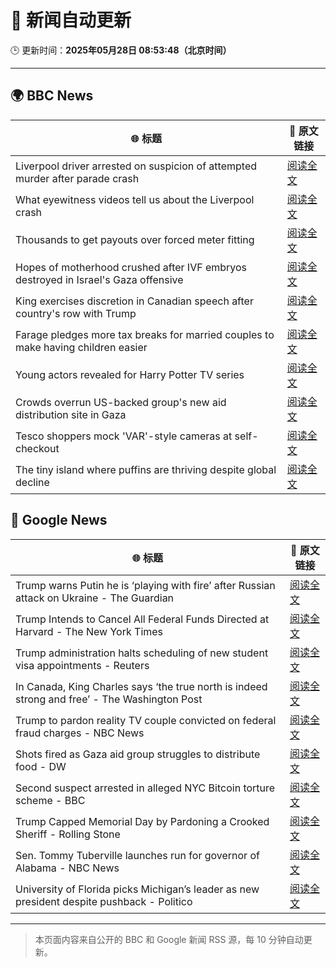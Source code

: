 # 🧠 新闻自动更新

🕒 更新时间：**2025年05月28日 08:53:48（北京时间）**

---

## 🌍 BBC News

| 🌐 标题 | 🔗 原文链接 |
|--------|-------------|
| Liverpool driver arrested on suspicion of attempted murder after parade crash | [阅读全文](https://www.bbc.com/news/articles/c62n0nkj4m2o) |
| What eyewitness videos tell us about the Liverpool crash | [阅读全文](https://www.bbc.com/news/videos/c9dq6jj0l9do) |
| Thousands to get payouts over forced meter fitting | [阅读全文](https://www.bbc.com/news/articles/c308vzqj975o) |
| Hopes of motherhood crushed after IVF embryos destroyed in Israel's Gaza offensive | [阅读全文](https://www.bbc.com/news/articles/c15npnzpd08o) |
| King exercises discretion in Canadian speech after country's row with Trump | [阅读全文](https://www.bbc.com/news/articles/c5y84pn0erxo) |
| Farage pledges more tax breaks for married couples to make having children easier | [阅读全文](https://www.bbc.com/news/articles/c5yx062pvlvo) |
| Young actors revealed for Harry Potter TV series | [阅读全文](https://www.bbc.com/news/articles/c5ygp0908g9o) |
| Crowds overrun US-backed group's new aid distribution site in Gaza | [阅读全文](https://www.bbc.com/news/articles/c4gep705527o) |
| Tesco shoppers mock 'VAR'-style cameras at self-checkout | [阅读全文](https://www.bbc.com/news/articles/c20q5q92y2yo) |
| The tiny island where puffins are thriving despite global decline | [阅读全文](https://www.bbc.com/news/articles/c0mrxwpevxmo) |

## 📰 Google News

| 🌐 标题 | 🔗 原文链接 |
|--------|-------------|
| Trump warns Putin he is ‘playing with fire’ after Russian attack on Ukraine - The Guardian | [阅读全文](https://news.google.com/rss/articles/CBMidkFVX3lxTE5RaktrY0JKTHVya3BhOFh6OFJtUEozdmhoaUhKZmUtZWpKRnFxYzE3VlctTzZqSVNFODJXdzhKelJ2N2hRZm5hODBBMVI1dU1VQTQ5TVJrUm9GNzZxVk5fUWI5T0FSa1RKci1OM0JzVmpMa0g4dVE?oc=5) |
| Trump Intends to Cancel All Federal Funds Directed at Harvard - The New York Times | [阅读全文](https://news.google.com/rss/articles/CBMiekFVX3lxTE1hVXZaM2FndmFXOU9aNmNSeVZLNHZ2d2lvX0h0dE9Iem0yM1FmaGI4TzB6UVB0bE1zVmlKRWllLTF0NVp3OXJUNGNwekZ5ZFpWMW1PejdOT0xRZzhFZ0Y0VkM5NXkzNF9mdWF0d1pLUHlhVGFaVVlhNDFn?oc=5) |
| Trump administration halts scheduling of new student visa appointments - Reuters | [阅读全文](https://news.google.com/rss/articles/CBMisgFBVV95cUxOQjdfSHRnVjBEcGVRSVlLdmU2QXlkdjhBeC1CYklEckM0d2c2dGU2VjVJd212bEYzejB4blgzRFM0bWhJcmZHelJPazVOZXJubFExRy11VGtQNkFTNkx5V18yTnBaTXpJSnJsWUtjcERZbDNTTG9IekZkdm5sQU5BZkJiV184TXprcmIxZjQ1R3JrWjBDLWNNSjBTVHBBeXFXSF9TRms5bi1uWmhXbWs4V2p3?oc=5) |
| In Canada, King Charles says ‘the true north is indeed strong and free’ - The Washington Post | [阅读全文](https://news.google.com/rss/articles/CBMijwFBVV95cUxNcnV6TFRXQWQ1SHJRWko3NWhkZ1gyZG44Nk5aaWlPNGx5SEZIaWtFS3p4TllTNzFmVkNYOEl2SWNGUVdqVUxIT3lMREYzNXpaeVNZMXJUWGdRSnoyYUlpOERaU29CNjRRSjQ4OFFhQnRrQVJrQ3FCaGw5WmVrVklkNTRLX3RrNmVBdmVZeFFsVQ?oc=5) |
| Trump to pardon reality TV couple convicted on federal fraud charges - NBC News | [阅读全文](https://news.google.com/rss/articles/CBMivAFBVV95cUxQRnltbVEzamx4R3g1VE5wb2c1Yi1TSklOSFRZNkk5NjI3MW1KRjdqSmd0WXVMQllEYURueXN1aTQzRGFTVWd4dDVPV2xaVU5ycXhPS1o5VTJKQXg5dEdLWGhlZkpvSHRFZGxiMFFreG9BY1QtT20ya3daREtzd1ozUzZJUkhvRzFFM1VqcWJwSWdHT3E5OFpXczV0WjlMSWpTMzFRbllPMEdmRGk1dTZidXMwdS1LZ2tfV3QySdIBVkFVX3lxTE11TlItVWF3b2lJQnpyUHQ5UjNhdWlDQjhQMUhrNE16d0JYb0pKTGNUNVJ0LUlsOG9rNm5kWkxuSGVZWVM3b0I0VTE4V0ZqUjlqcWNVZ0pn?oc=5) |
| Shots fired as Gaza aid group struggles to distribute food - DW | [阅读全文](https://news.google.com/rss/articles/CBMilgFBVV95cUxPZThxbXNMbzZLQTdYZnBSOVZ2eGswZWpBaEU3REwxa05yeTAzVXQ0ZU02TXVZQzhUd0tVTmxOamxTaGY2a3RxNkZvREFubnJhTXUzT1VDRXl5c2xsdTZvM2MzanVLLXh4MWZiZDNLODN0eUlqRnVOV19WQ0ZCbElSRWhMWHVyMmkyTjVmc2NHNFo0eTI5UFHSAZYBQVVfeXFMTzQ2enlhT05veTY1ZkJUd3F0VXNsZzh0TGpvQ01VRTE5cVR3Wkt6OWNIdVM1aXpkRDFzbUg3dkZWanBzUTVTWGFOZDg0a0k2bXp3bjFWVlctMUltZXROUDd4TUltb0VpUWQwR3dFaDRKZzNiN21Yd2o3cGwzOGFIRTNXQ1BFN2pXWEdzOWdndF9BMnpTSXNn?oc=5) |
| Second suspect arrested in alleged NYC Bitcoin torture scheme - BBC | [阅读全文](https://news.google.com/rss/articles/CBMiWkFVX3lxTE1UWE1sNWdITmFLRWJmbEFzMVAtSHJwZG1TV2xLRHptMHdqdnR2bndSd3pFQjY4TEhRaDRWSWpzclhsdTJGRTR1blVKdDBTaU96YXczSjl1TG56QdIBX0FVX3lxTE0zanp4Y01hem5odWRqUHRFVHRNYWVWdUl0N1h3Nk9OVnFEX1J0dW9CUE9razI4OFgyWWtTaFd3VWJtc0sxeGx3ellGazZaWmZxbGJnbm9hMUo1NWJvV3ZN?oc=5) |
| Trump Capped Memorial Day by Pardoning a Crooked Sheriff - Rolling Stone | [阅读全文](https://news.google.com/rss/articles/CBMisAFBVV95cUxQa21WVTV6cF90TE1RcHhBWEYzZXcwWlpzVDhodzUtQmxlMFBPN0tvOHFCRzE0QUEwOUIxVTRlVzh2VThJb1hHdHh6SDRZcWkwdWk0MjVRMHlaSEFUNDd6M0t3MVZpNllfc1F6V3h4djg4VUVzNG1ocE5GaFFDSHZMbGFpOTl3NDlQWlhIZThXZVJ2UGF1emRNd3dtX1B2d2Z0X1ptUnh1LTdrSm14QXBfXw?oc=5) |
| Sen. Tommy Tuberville launches run for governor of Alabama - NBC News | [阅读全文](https://news.google.com/rss/articles/CBMirAFBVV95cUxONlY1aHRHcGgtY3g5NUdmUFlEblRfM2VSMGpzc3IzV1BpWVJBdmlnLVVSUUJrZVVrNjY1R2JKdWlQeDlMdUxaMFpaaGg1eU9EdE5weFNBZE5EZTJoRWlCTEJaRUdKUW9sQW1JY1VMUnBlc3d5S3JHUkdWUU9vSlBBTm1kcDlBMTFDLUxmSi1YSmpndmpDLXBCOFB1ZDV0d0l2eVNRN21FZTRqVjhZ0gFWQVVfeXFMUDJGM1RTTHpvN0I3MWlJdmpZc3pMSFo4NC1FNnB1SVZ4NkQyWUNEdU8wMnpZblhSdGhfbnh1RGdDSjZYUnBEbkJnYl8xc1YwNDEwUXVDdnc?oc=5) |
| University of Florida picks Michigan’s leader as new president despite pushback - Politico | [阅读全文](https://news.google.com/rss/articles/CBMiogFBVV95cUxPSHo2d2RVaFZoSVJfWE1FQ0lfT1NkRHMtT3pKYmEwUnFEU3FpYlNsU2k3TnEzSEpGWUdtaERFQ3hpdzZwX0RlX1JMYUFXbFpJVW8tTy1uM3U3ZjFtd01ibTVLbkxWZE1xZ2ZxSXExUVhoMTJYcG1NRUhnRUZNVkRGaHZyLXV5b294dzFLUnI3QXBKU1VYVlY0TlVocm1rc3pENXc?oc=5) |

---
> 本页面内容来自公开的 BBC 和 Google 新闻 RSS 源，每 10 分钟自动更新。